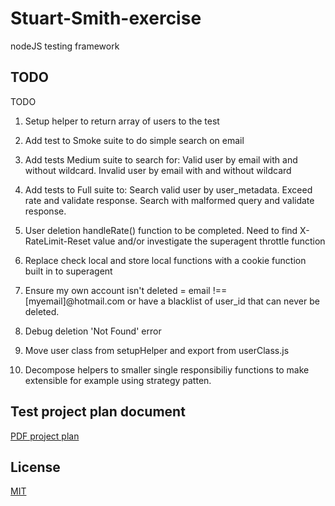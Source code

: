 # Stuart-Smith-exercise

  

nodeJS testing framework

  

## TODO

  

TODO
1. Setup helper to return array of users to the test
2. Add test to Smoke suite to do simple search on email
3. Add tests Medium suite to search for: Valid user by email with and without wildcard. Invalid user by email with and without wildcard
4. Add	tests to Full suite to: Search valid user by user_metadata. Exceed rate and validate response. Search with malformed query and validate response.
5. User deletion handleRate() function to be completed. Need to find X-RateLimit-Reset value and/or investigate the superagent throttle function
6. Replace check local and store local functions with a cookie function built in to superagent

7. Ensure my own account isn't deleted = email !== [myemail]@hotmail.com or have a blacklist of user_id that can never be deleted.

8. Debug deletion 'Not Found' error

9. Move user class from setupHelper and export from userClass.js

10. Decompose helpers to smaller single responsibiliy functions to make extensible for example using strategy patten.

  

## Test project plan document

  

[PDF project plan](https://github.com/stuartvansmith/stuart-smith-exercise/blob/66d079776a5e1d3528cf42eb945e7faed41a0e4e/Documents/Search%20Engine%20Test%20Plan.pdf)

  
  
  

## License

[MIT](https://choosealicense.com/licenses/mit/)